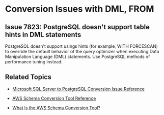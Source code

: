 # Conversion Issues with DML, FROM<a name="sct-reference-Microsoft-SQL-Server-PostgreSQL-DML-FROM"></a>

## Issue 7823: PostgreSQL doesn't support table hints in DML statements<a name="sct-reference-7823"></a>

PostgreSQL doesn't support usings hints \(for example, WITH FORCESCAN\) to override the default behavior of the query optimizer when executing Data Manipulation Language \(DML\) statements\. Use PostgreSQL methods of performance tuning instead\.

## Related Topics<a name="sct-reference-Microsoft-SQL-Server-PostgreSQL-DML-FROM-related"></a>

+  [Microsoft SQL Server to PostgreSQL Conversion Issue Reference](sct-reference-Microsoft-SQL-Server-PostgreSQL.md) 

+  [AWS Schema Conversion Tool Reference](CHAP_SchemaConversionTool.Reference.md) 

+  [What Is the AWS Schema Conversion Tool?](Welcome.md) 